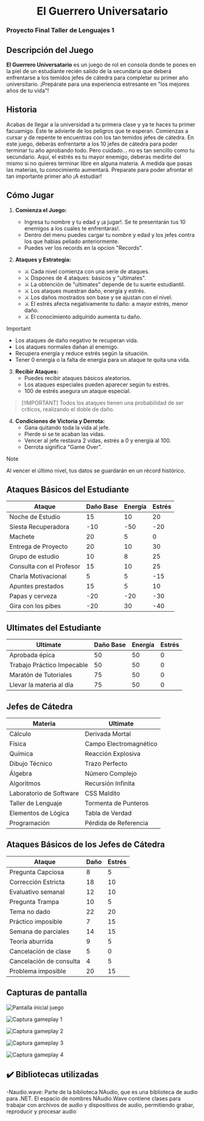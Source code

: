 <h1 align="center"> El Guerrero Universatario </h1>

### Proyecto Final Taller de Lenguajes 1

## Descripción del Juego

**El Guerrero Universatario** es un juego de rol en consola donde te pones en la piel de un estudiante recién salido de la secundaria que deberá enfrentarse a los temidos jefes de cátedra para completar su primer año universitario. ¡Prepárate para una experiencia estresante en "los mejores años de tu vida"!

## Historia

Acabas de llegar a la universidad a tu primera clase y ya te haces tu primer facuamigo. Éste te advierte de los peligros que te esperan. Comienzas a cursar y de repente te encuentras con los tan temidos jefes de cátedra. En este juego, deberás enfrentarte a los 10 jefes de cátedra para poder terminar tu año aprobando todo. Pero cuidado... no es tan sencillo como tu secundario. Aquí, el estrés es tu mayor enemigo, deberas medirte del mismo si no quieres terminar libre en alguna materia. A medida que pasas las materias, tu conocimiento aumentará. Preparate para poder afrontar el tan importante primer año ¡A estudiar!

## Cómo Jugar

1. **Comienza el Juego:**
   - Ingresa tu nombre y tu edad y ¡a jugar!. Se te presentarán tus 10 enemigos a los cuales te enfrentaras!.
   - Dentro del menu puedes cargar tu nombre y edad y los jefes contra los que habias peliado anteriormente.
   - Puedes ver los records en la opcion "Records".
   
2. **Ataques y Estrategia:**
   - :crossed_swords: Cada nivel comienza con una serie de ataques.
   - :crossed_swords: Dispones de 4 ataques: básicos y "ultimates".
   - :crossed_swords: La obtención de "ultimates" depende de tu suerte estudiantil.
   - :crossed_swords: Los ataques muestran daño, energía y estrés.
   - :crossed_swords: Los daños mostrados son base y se ajustan con el nivel.
   - :crossed_swords: El estrés afecta negativamente tu daño: a mayor estrés, menor daño.
   - :crossed_swords: El conocimiento adquirido aumenta tu daño.
>[!IMPORTANT]
>
> - Los ataques de daño negativo te recuperan vida.
> - Los ataques normales dañan al enemigo.
> - Recupera energía y reduce estrés según la situación.
> - Tener 0 energía o la falta de energia para un ataque te quita una vida.

3. **Recibir Ataques:**
   - Puedes recibir ataques básicos aleatorios.
   - Los ataques especiales pueden aparecer según tu estrés.
   - 100 de estrés asegura un ataque especial.

>  [!IMPORTANT]
> Todos los ataques tienen una probabilidad de ser críticos, realizando el doble de daño.

4. **Condiciones de Victoria y Derrota:**
   - Gana quitando toda la vida al jefe.
   - Pierde si se te acaban las vidas.
   - Vencer al jefe restaura 2 vidas, estrés a 0 y energía al 100.
   - Derrota significa "Game Over".

> [!NOTE]
>Al vencer el último nivel, tus datos se guardarán en un récord histórico.

## Ataques Básicos del Estudiante

| Ataque                    | Daño Base | Energía | Estrés |
|---------------------------|-----------|---------|--------|
| Noche de Estudio          | 15        | 10      | 20     |
| Siesta Recuperadora       | -10       | -50     | -20    |
| Machete                   | 20        | 5       | 0      |
| Entrega de Proyecto       | 20        | 10      | 30     |
| Grupo de estudio          | 10        | 8       | 25     |
| Consulta con el Profesor  | 15        | 10      | 25     |
| Charla Motivacional       | 5         | 5       | -15    |
| Apuntes prestados         | 15        | 5       | 10     |
| Papas y cerveza           | -20       | -20     | -30    |
| Gira con los pibes        | -20       | 30      | -40    |


## Ultimates del Estudiante

| Ultimate                      | Daño Base | Energía | Estrés |
|-------------------------------|-----------|---------|--------|
| Aprobada épica                | 50        | 50      | 0      |
| Trabajo Práctico Impecable    | 50        | 50      | 0      |
| Maratón de Tutoriales         | 75        | 50      | 0      |
| Llevar la materia al día      | 75        | 50      | 0      |


## Jefes de Cátedra

| Materia         | Ultimate        |
|-----------------|-----------------|
| Cálculo          | Derivada Mortal    |
| Física          | Campo Electromagnético          |
| Química          | Reacción Explosiva         |
| Dibujo Técnico          | Trazo Perfecto    |
| Álgebra         | Número Complejo       |
| Algoritmos         | Recursión Infinita      |
| Laboratorio de Software          | CSS Maldito       |
| Taller de Lenguaje          | Tormenta de Punteros       |
| Elementos de Lógica          | Tabla de Verdad        |
| Programación         | Pérdida de Referencia |

## Ataques Básicos de los Jefes de Cátedra

| Ataque                | Daño | Estrés |
|-----------------------|------|--------|
| Pregunta Capciosa     | 8    | 5      |
| Corrección Estricta   | 18   | 10     |
| Evaluativo semanal    | 12   | 10     |
| Pregunta Trampa       | 10   | 5      |
| Tema no dado          | 22   | 20     |
| Práctico imposible    | 7    | 15     |
| Semana de parciales   | 14   | 15     |
| Teoría aburrida       | 9    | 5      |
| Cancelación de clase  | 5    | 0      |
| Cancelación de consulta | 4  | 5      |
| Problema imposible    | 20   | 15     |

## Capturas de pantalla

![Pantalla inicial juego](https://github.com/user-attachments/assets/7fb31423-872f-4968-9763-b95fb9bb2e39)

![Captura gameplay 1](https://github.com/user-attachments/assets/97918927-602d-47f6-a446-4966da103483)

![Captura gameplay 2](https://github.com/user-attachments/assets/b442c17c-fee0-4263-a2fc-f12904c9ad35)

![Captura gameplay 3](https://github.com/user-attachments/assets/0110ef55-977e-4548-aa24-69e0299c95c5)

![Captura gameplay 4](https://github.com/user-attachments/assets/90c08591-6c42-4735-bbd4-7cf8e7dec5c7)

## :heavy_check_mark: Bibliotecas utilizadas
   -Naudio.wave: Parte de la biblioteca NAudio, que es una biblioteca de audio para .NET. El espacio de nombres NAudio.Wave contiene clases para trabajar con archivos de audio y dispositivos de audio, permitiendo grabar, reproducir y procesar audio
   

